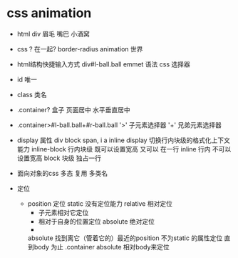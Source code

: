 # css animation

- html
  div
  眉毛
  嘴巴
  小酒窝
- css
  ? 在一起?
  border-radius
  animation 世界

- html结构快捷输入方式
  div#l-ball.ball  emmet 语法  css 选择器
- id 唯一
- class 类名 
- .container?
  盒子  页面居中
  水平垂直居中
- .container>#l-ball.ball+#r-ball.ball
  '>' 子元素选择器
  '+' 兄弟元素选择器

- display 属性
  div block
  span, i a inline
  display 切换行内块级的格式化上下文能力
  inline-block  行内块级  既可以设置宽高 又可以 在一行
  inline 行内  不可以设置宽高
  block  块级  独占一行

- 面向对象的css
  多态
  复用  多类名
- 定位
  - position 定位
    static 没有定位能力
    relative 相对定位
      - 子元素相对它定位
      - 相对于自身的位置定位
    absolute 绝对定位
      - 
    absolute 找到离它（管着它的）最近的position 不为static 的属性定位
    直到body 为止
    .container absolute 相对body来定位
